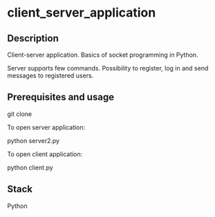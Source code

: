 # client_server_application

## Description

Client-server application. Basics of socket programming in Python.

Server supports few commands.
Possibility to register, log in and send messages to registered users.

## Prerequisites and usage

git clone

To open server application:

python server2.py

To open client application:

python client.py

## Stack

Python

